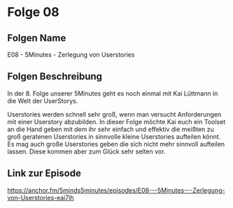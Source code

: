 # Folge 08
## Folgen Name

E08 - 5Minutes - Zerlegung von Userstories

## Folgen Beschreibung

In der 8. Folge unserer 5Minutes geht es noch einmal mit Kai Lüttmann in die Welt der UserStorys.

Userstories werden schnell sehr groß, wenn man versucht Anforderungen mit einer Userstory abzubilden. In dieser Folge möchte Kai euch ein Toolset an die Hand geben mit dem ihr sehr einfach und effektiv die meißten zu groß geratenen Userstories in sinnvolle kleine Userstories aufteilen könnt. Es mag auch große Userstories geben die sich nicht mehr sinnvoll aufteilen lassen. Diese kommen aber zum Glück sehr selten vor.

## Link zur Episode

https://anchor.fm/5minds5minutes/episodes/E08---5Minutes---Zerlegung-von-Userstories-eai7ih